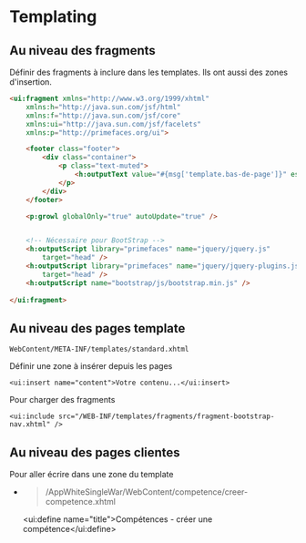 # Templating

## Au niveau des fragments
Définir des fragments à inclure dans les templates.
Ils ont aussi des zones d'insertion.

``` html
<ui:fragment xmlns="http://www.w3.org/1999/xhtml"
	xmlns:h="http://java.sun.com/jsf/html"
	xmlns:f="http://java.sun.com/jsf/core"
	xmlns:ui="http://java.sun.com/jsf/facelets"
	xmlns:p="http://primefaces.org/ui">

	<footer class="footer">
		<div class="container">
			<p class="text-muted">
				<h:outputText value="#{msg['template.bas-de-page']}" escape="false" />
			</p>
		</div>
	</footer>

	<p:growl globalOnly="true" autoUpdate="true" />


	<!-- Nécessaire pour BootStrap -->
	<h:outputScript library="primefaces" name="jquery/jquery.js"
		target="head" />
	<h:outputScript library="primefaces" name="jquery/jquery-plugins.js"
		target="head" />
	<h:outputScript name="bootstrap/js/bootstrap.min.js" />
	
</ui:fragment>
```
## Au niveau des pages template

	WebContent/META-INF/templates/standard.xhtml

Définir une zone à insérer depuis les pages

	<ui:insert name="content">Votre contenu...</ui:insert>

Pour charger des fragments
	
	<ui:include src="/WEB-INF/templates/fragments/fragment-bootstrap-nav.xhtml" />

## Au niveau des pages clientes
Pour aller écrire dans une zone du template
- > /AppWhiteSingleWar/WebContent/competence/creer-competence.xhtml

	<ui:define name="title">Compétences - créer une compétence</ui:define>